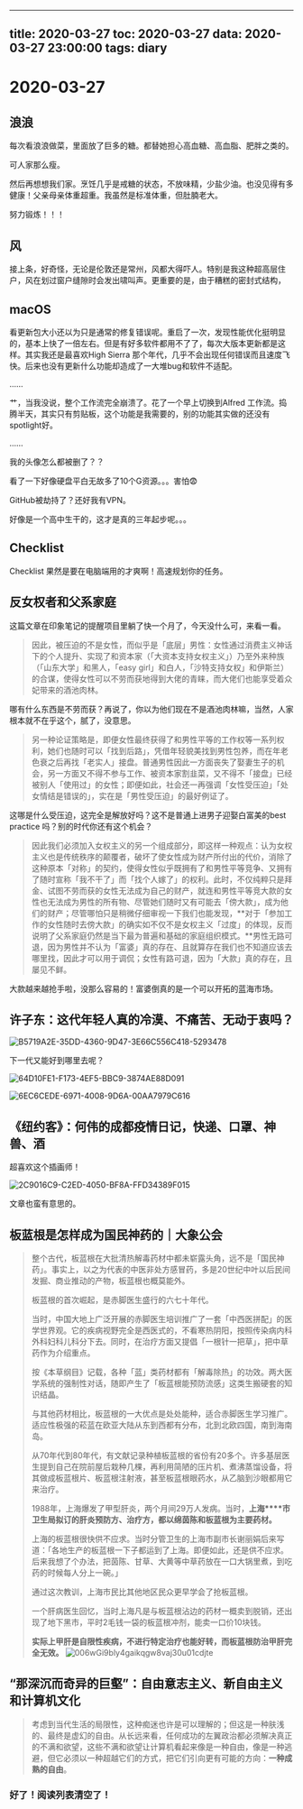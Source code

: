 
---
title: 2020-03-27
toc: 2020-03-27
data: 2020-03-27 23:00:00
tags: diary
---


# 2020-03-27

## 浪浪

每次看浪浪做菜，里面放了巨多的糖。都替她担心高血糖、高血脂、肥胖之类的。

可人家那么瘦。

然后再想想我们家。烹饪几乎是戒糖的状态，不放味精，少盐少油。也没见得有多健康！父亲母亲体重超重。我虽然是标准体重，但肚腩老大。

努力锻炼！！！

## 风

接上条，好奇怪，无论是伦敦还是常州，风都大得吓人。特别是我这种超高层住户，风在划过窗户缝隙时会发出啸叫声。更重要的是，由于糟糕的密封式结构，

## macOS

看更新包大小还以为只是通常的修复错误呢。重启了一次，发现性能优化挺明显的，基本上快了一倍左右。但是有好多软件都用不了了，每次大版本更新都是这样。其实我还是最喜欢High Sierra 那个年代，几乎不会出现任何错误而且速度飞快。后来也没有更新什么功能却造成了一大堆bug和软件不适配。

……

艹，当我没说，整个工作流完全崩溃了。花了一个早上切换到Alfred 工作流。捣腾半天，其实只有剪贴板，这个功能是我需要的，别的功能其实做的还没有spotlight好。

……

我的头像怎么都被删了？？

看了一下好像硬盘平白无故多了10个G资源。。。害怕😨

GitHub被劫持了？还好我有VPN。

好像是一个高中生干的，这才是真的三年起步呢。。。

## Checklist

Checklist 果然是要在电脑端用的才爽啊！高速规划你的任务。

## 反女权者和父系家庭


这篇文章在印象笔记的提醒项目里躺了快一个月了，今天没什么可，来看一看。

> 因此，被压迫的不是女性，而似乎是「底层」男性：女性通过消费主义神话下的个人提升、实现了和资本家（「大资本支持女权主义」）乃至外来种族（「山东大学」和黑人，「easy girl」和白人，「沙特支持女权」和伊斯兰）的合谋，使得女性可以不劳而获地得到大佬的青睐，而大佬们也能享受着众妃带来的酒池肉林。

哪有什么东西是不劳而获？再说了，你以为他们现在不是酒池肉林嘛，当然，人家根本就不在乎这个，腻了，没意思。

> 另一种论证策略是，即便女性最终获得了和男性平等的工作权等一系列权利，她们也随时可以「找到后路」，凭借年轻貌美找到男性包养，而在年老色衰之后再找「老实人」接盘。普通男性因此一方面丧失了娶妻生子的机会，另一方面又不得不参与工作、被资本家割韭菜，又不得不「接盘」已经被别人「使用过」的女性；即便如此，社会还一再强调「女性受压迫」「处女情结是错误的」，实在是「男性受压迫」的最好例证了。



这哪是什么受压迫，这完全是解放好吗？这不是普通上进男子迎娶白富美的best practice 吗？别的时代你还有这个机会？

> 因此我们必须加入女权主义的另一个组成部分，即这样一种观点：认为女权主义也是传统秩序的颠覆者，破坏了使女性成为财产所付出的代价，消除了这种原本「对称」的契约，使得女性似乎既拥有了和男性平等竞争、又拥有了随时宣称「我不干了」而「找个人嫁了」的权利。此时，不仅纯粹只是拜金、试图不劳而获的女性无法成为自己的财产，就连和男性平等竞大款的女性也无法成为男性的所有物、尽管她们随时又有可能去「傍大款」，成为他们的财产；尽管哪怕只是稍微仔细审视一下我们也能发现，**对于「参加工作的女性随时去傍大款」的确实如不仅不是女权主义「过度」的体现，反而说明了父系家庭仍然是当下最为普遍和基础的家庭组织模式。**男性无路可退，因为男性并不认为「富婆」真的存在、且就算存在我们也不知道应该去哪里找，因此才可以用于调侃；女性有路可退，因为「大款」真的存在，且屡见不鲜。

大款越来越抢手啦，没那么容易的！富婆倒真的是一个可以开拓的蓝海市场。

## **许子东：这代年轻人真的冷漠、不痛苦、无动于衷吗？**

![B5719A2E-35DD-4360-9D47-3E66C556C418-5293478](https://tva1.sinaimg.cn/large/00831rSTgy1gd8ieb1ckcj30u00e3wfq.jpg)

下一代又能好到哪里去呢？

![64D10FE1-F173-4EF5-BBC9-3874AE88D091](https://tva1.sinaimg.cn/large/00831rSTgy1gd8ifubxpcj30u00rg42k.jpg)



![6EC6CEDE-6971-4008-9D6A-00AA7979C616](https://tva1.sinaimg.cn/large/00831rSTgy1gd8ijlca72j30pt0npmzf.jpg)

## **《纽约客》：何伟的成都疫情日记，快递、口罩、神兽、酒**

超喜欢这个插画师！

![2C9016C9-C2ED-4050-BF8A-FFD34389F015](https://tva1.sinaimg.cn/large/00831rSTgy1gd8iofzbdvj30u00ed0ug.jpg)

文章也蛮有意思的。

## 板蓝根是怎样成为国民神药的｜大象公会

> 整个古代，板蓝根在大批清热解毒药材中都未崭露头角，远不是「国民神药」。事实上，以之为代表的中医非处方感冒药，多是20世纪中叶以后民间发掘、商业推动的产物，板蓝根也概莫能外。
>
> 板蓝根的首次崛起，是赤脚医生盛行的六七十年代。
>
> 当时，中国大地上广泛开展的赤脚医生培训推广了一套「中西医拼配」的医学世界观。它的疾病视野完全是西医式的，不看寒热阴阳，按照传染病内科外科妇科儿科分下去。同时，在治疗方面又提倡「一根针一把草」，把中草药作为介绍重点。
>
> 按《本草纲目》记载，各种「蓝」类药材都有「解毒除热」的功效。两大医学系统的强制性对话，随即产生了「板蓝根能预防流感」这类生搬硬套的知识结晶。
>
> 与其他药材相比，板蓝根的一大优点是处处能种，适合赤脚医生学习推广。适应性极强的菘蓝在欧亚大陆从东到西都有分布，北到北欧四国，南到海南岛。
>
> 从70年代到80年代，有文献记录种植板蓝根的省份有20多个。许多基层医生提到自己在院前屋后栽种几棵，再利用简陋的压片机、煮沸蒸馏设备，将其做成板蓝根片、板蓝根注射液，甚至板蓝根眼药水，从乙脑到沙眼都用它来治疗。
>
> 1988年，上海爆发了甲型肝炎，两个月间29万人发病。当时，**上海****市卫生局拟订的肝炎预防方、治疗方，都以绵茵陈和板蓝根为主要药材。**
>
> 上海的板蓝根很快供不应求。当时分管卫生的上海市副市长谢丽娟后来写道：「各地生产的板蓝根一下子都运到了上海。即便如此，还是供不应求。后来我想了个办法，把茵陈、甘草、大黄等中草药放在一口大锅里煮，到吃药的时候每人分上一碗。」
>
> 通过这次教训，上海市民比其他地区民众更早学会了抢板蓝根。
>
> 一个肝病医生回忆，当时上海凡是与板蓝根沾边的药材一概卖到脱销，还出现了地下黑市，平时2毛钱一袋的板蓝根冲剂，能卖一口价10块钱。
>
> **实际上甲肝是自限性疾病，不进行特定治疗也能好转，而板蓝根防治甲肝完全无效。**
> ![006wGi9bly4gaikqgw8vaj30u01cdjte](https://tva1.sinaimg.cn/large/00831rSTgy1gd8jz3lamkj30u01cdjxh.jpg)
>
> 

## “那深沉而奇异的巨壑”：自由意志主义、新自由主义和计算机文化

> 考虑到当代生活的局限性，这种痴迷也许是可以理解的；但这是一种肤浅的、最终是虚幻的自由。从长远来看，任何成功的左翼政治都必须解决真正的不满和欲望，这些不满和欲望让计算机看起来像是一种自由，像是一种逃避，但它必须以一种超越它们的方式，把它们引向更有可能的方向：**一种成熟的自由**。

### 好了！阅读列表清空了！

